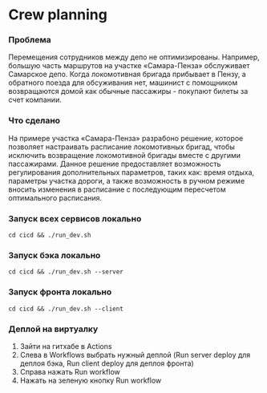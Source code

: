 # Crew planning

### Проблема

Перемещения сотрудников между депо не оптимизированы. Например, большую часть маршрутов на участке «Самара-Пенза» обслуживает Самарское депо. Когда локомотивная бригада прибывает в Пензу, а обратного поезда для обсуживания нет, машинист с помощником возвращаются домой как обычные пассажиры - покупают билеты за счет компании.

### Что сделано

На примере участка «Самара-Пенза» разрабоно решение, которое позволяет настраивать расписание локомотивных бригад, чтобы исключить возвращение локомотивной бригады вместе с другими пассажирами. Данное решение предоставляет возможность регулирования дополнительных параметров, таких как: время отдыха, параметры участка дороги, а также возможность в ручном режиме вносить изменения в расписание с последующим пересчетом оптимального расписания.

### Запуск всех сервисов локально
```
cd cicd && ./run_dev.sh
```

### Запуск бэка локально
```
cd cicd && ./run_dev.sh --server
```

### Запуск фронта локально
```
cd cicd && ./run_dev.sh --client
```

### Деплой на виртуалку
1. Зайти на гитхабе в Actions
2. Слева в Workflows выбрать нужный деплой (Run server deploy для деплоя бэка, Run client deploy для деплоя фронта)
3. Справа нажать Run workflow
4. Нажать на зеленую кнопку Run workflow
